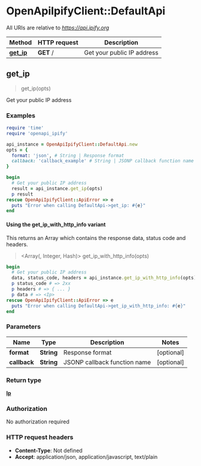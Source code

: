 # OpenApiIpifyClient::DefaultApi

All URIs are relative to *https://api.ipify.org*

| Method | HTTP request | Description |
| ------ | ------------ | ----------- |
| [**get_ip**](DefaultApi.md#get_ip) | **GET** / | Get your public IP address |


## get_ip

> <Ip> get_ip(opts)

Get your public IP address

### Examples

```ruby
require 'time'
require 'openapi_ipify'

api_instance = OpenApiIpifyClient::DefaultApi.new
opts = {
  format: 'json', # String | Response format
  callback: 'callback_example' # String | JSONP callback function name
}

begin
  # Get your public IP address
  result = api_instance.get_ip(opts)
  p result
rescue OpenApiIpifyClient::ApiError => e
  puts "Error when calling DefaultApi->get_ip: #{e}"
end
```

#### Using the get_ip_with_http_info variant

This returns an Array which contains the response data, status code and headers.

> <Array(<Ip>, Integer, Hash)> get_ip_with_http_info(opts)

```ruby
begin
  # Get your public IP address
  data, status_code, headers = api_instance.get_ip_with_http_info(opts)
  p status_code # => 2xx
  p headers # => { ... }
  p data # => <Ip>
rescue OpenApiIpifyClient::ApiError => e
  puts "Error when calling DefaultApi->get_ip_with_http_info: #{e}"
end
```

### Parameters

| Name | Type | Description | Notes |
| ---- | ---- | ----------- | ----- |
| **format** | **String** | Response format | [optional] |
| **callback** | **String** | JSONP callback function name | [optional] |

### Return type

[**Ip**](Ip.md)

### Authorization

No authorization required

### HTTP request headers

- **Content-Type**: Not defined
- **Accept**: application/json, application/javascript, text/plain

